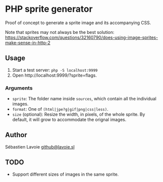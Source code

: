PHP sprite generator
====================

Proof of concept to generate a sprite image and its accompanying CSS.

Note that sprites may not always be the best solution:
https://stackoverflow.com/questions/32160790/does-using-image-sprites-make-sense-in-http-2

## Usage

1. Start a test server: `php -S localhost:9999`
2. Open http://localhost:9999/?sprite=flags.

### Arguments

 - `sprite`: The folder name inside `sources`, which contain all the individual images.
 - `format`: One of `(html|jpe?g|gif|png|css|less)`.
 - `size` (optional): Resize the width, in pixels, of the whole sprite. By default, it will grow to accommodate the orignal images.

## Author

Sébastien Lavoie <github@lavoie.sl>

## TODO

 - Support different sizes of images in the same sprite.
